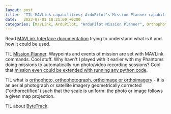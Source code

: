 ```yaml
---
layout: post
title:  "TIL MAVLink capabilities; ArduPilot's Mission Planner capabilities"
date:   2023-07-01 18:21:00 +0200
categories: [MavLink, ArduPilot, "ArduPilot Mission Planner", Orthophoto, ByteTrack]
---
```

Read [MAVLink Interface documentation](https://ardupilot.org/dev/docs/mavlink-commands.html) trying to understand what is it and how it could be used.

TIL [Mission Planner](https://ardupilot.org/planner/). Waypoints and events of mission are set with MAVLink commands. Cool stuff. Why havn't I played with it earlier with my Phantoms doing missions to automatically run photo/video recording sessions? Cool that [mission even could be extended with running any python code](https://ardupilot.org/planner/docs/using-python-scripts-in-mission-planner.html).

TIL what is [orthophoto, orthophotograph, orthoimage or orthoimagery](https://en.wikipedia.org/wiki/Orthophoto#:~:text=An%20orthophoto%2C%20orthophotograph%2C%20orthoimage%20or,follows%20a%20given%20map%20projection.) - it is an aerial photograph or satellite imagery geometrically corrected ("orthorectified") such that the scale is uniform: the photo or image follows a given map projection.

TIL about [ByteTrack](https://github.com/ifzhang/ByteTrack).
